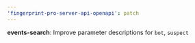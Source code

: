```yaml
---
'fingerprint-pro-server-api-openapi': patch
---
```


**events-search**: Improve parameter descriptions for `bot`, `suspect`